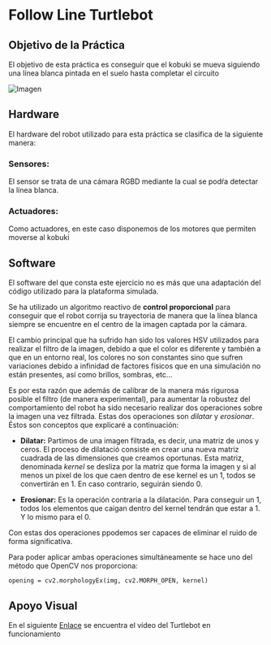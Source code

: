 # Follow Line Turtlebot

## Objetivo de la Práctica
El objetivo de esta práctica es conseguir que el kobuki se mueva siguiendo una línea blanca pintada en el suelo hasta completar el circuito

![Imagen](https://www.turtlebot.com/assets/images/turtlebot2e.png)

## Hardware

El hardware del robot utilizado para esta práctica se clasifica de la siguiente manera:

### Sensores:

El sensor se trata de una cámara RGBD mediante la cual se podŕa detectar la línea blanca.

### Actuadores:

Como actuadores, en este caso disponemos de los motores que permiten moverse al kobuki

## Software

El software del que consta este ejercicio no es más que una adaptación del código utilizado para la plataforma simulada.

Se ha utilizado un algoritmo reactivo de **control proporcional** para conseguir que el robot corrija su trayectoria de manera que la línea blanca siempre se encuentre en el centro de la imagen captada por la cámara.

El cambio principal que ha sufrido han sido los valores HSV utilizados para realizar el filtro de la imagen, debido a que el
color es diferente y también a que en un entorno real, los colores no son constantes sino que sufren variaciones debido a infinidad de factores físicos que en una simulación no están presentes, así como brillos, sombras, etc...

Es por esta razón que además de calibrar de la manera más rigurosa posible el filtro (de manera experimental), para aumentar la robustez del comportamiento del robot ha sido necesario realizar dos operaciones sobre la imagen una vez filtrada. Estas dos operaciones son *dilatar* y *erosionar*. Éstos son conceptos que explicaré a continuación:

* **Dilatar:** Partimos de una imagen filtrada, es decir, una matriz de unos y ceros. El proceso de dilatació consiste en crear una nueva matriz cuadrada de las dimensiones que creamos oportunas. Esta matriz, denominada *kernel* se desliza por la matriz que forma la imagen y si al menos un pixel de los que caen dentro de ese kernel es un 1, todos se convertirán en 1. En caso contrario, seguirán siendo 0.

* **Erosionar:** Es la operación contraria a la dilatación. Para conseguir un 1, todos los elementos que caigan dentro del kernel tendrán que estar a 1. Y lo mismo para el 0.

Con estas dos operaciones ppodemos ser capaces de eliminar el ruido de forma significativa. 

Para poder aplicar ambas operaciones simultáneamente se hace uno del método que OpenCV nos proporciona:
```
opening = cv2.morphologyEx(img, cv2.MORPH_OPEN, kernel)
```

## Apoyo Visual

En el siguiente [Enlace]() se encuentra el vídeo del Turtlebot en funcionamiento

